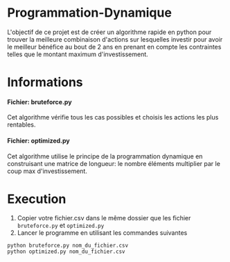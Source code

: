 # Programmation-Dynamique
L'objectif de ce projet est de créer un algorithme rapide en python pour trouver la meilleure combinaison d'actions sur lesquelles investir pour avoir le meilleur bénéfice au bout de 2 ans en prenant en compte les contraintes telles que le montant maximum d'investissement.
# Informations
#### Fichier: bruteforce.py
Cet algorithme vérifie tous les cas possibles et choisis les actions les plus rentables.
#### Fichier: optimized.py
Cet algorithme utilise le principe de la programmation dynamique en construisant une matrice de longueur: le nombre éléments multiplier par le coup max d'investissement.

# Execution
1. Copier votre fichier.csv dans le même dossier que les fichier `bruteforce.py` et `optimized.py`
2. Lancer le programme en utilisant les commandes suivantes
````
python bruteforce.py nom_du_fichier.csv
python optimized.py nom_du_fichier.csv
````
